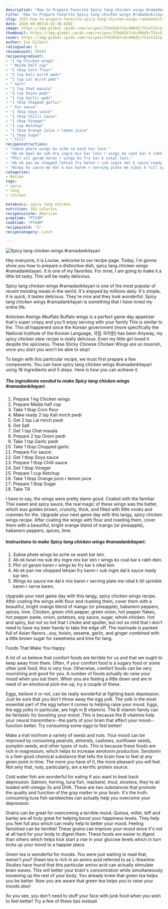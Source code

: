 ```yaml
---
description: "How to Prepare Favorite Spicy tang chicken wings #ramadankitayari"
title: "How to Prepare Favorite Spicy tang chicken wings #ramadankitayari"
slug: 2551-how-to-prepare-favorite-spicy-tang-chicken-wings-ramadankitayari
date: 2020-08-06T14:42:50.029Z
image: https://img-global.cpcdn.com/recipes/37bd42b7c6cd96d5/751x532cq70/spicy-tang-chicken-wings-ramadankitayari-recipe-main-photo.jpg
thumbnail: https://img-global.cpcdn.com/recipes/37bd42b7c6cd96d5/751x532cq70/spicy-tang-chicken-wings-ramadankitayari-recipe-main-photo.jpg
cover: https://img-global.cpcdn.com/recipes/37bd42b7c6cd96d5/751x532cq70/spicy-tang-chicken-wings-ramadankitayari-recipe-main-photo.jpg
author: Ian Gilbert
ratingvalue: 5
reviewcount: 36504
recipeingredient:
- "1 kg Chicken wings"
- " Maida half cup"
- "1 tbsp Corn flour"
- "2 tsp Kali mirch pwdr"
- "2 tsp Lal mirch pwdr"
- " Salt"
- "1 tsp Chat masala"
- "2 tsp Onion pwdr"
- "1 tsp Garlic pwdr"
- "1 tbsp Chopped garlic"
- " For sauce"
- "1 tbsp Soya sauce"
- "1 tbsp Chilli sauce"
- "1 tbsp Vineger"
- "1 cup Ketchup"
- "1 tbsp Orange juice r lemon juice"
- "1 tbsp Sugar"
- " Till"
recipeinstructions:
- "Subse phele wings ko ache se wash kar lein."
- "Ab ek bowl me sub dry ingre mix kar lein r wings ko coat kar k rakh dein."
- "Phir oil garam karen r wings ko fry kar k nikal lein."
- "Ab ek pan me chopped lehsan fry karen r sub ingre dal k sauce ready kar lein."
- "Wings ko sauce me dal k mix karen r serving plate me nikal k till sprinkle karen r serve karen."
categories:
- Recipe
tags:
- spicy
- tang
- chicken

katakunci: spicy tang chicken 
nutrition: 183 calories
recipecuisine: American
preptime: "PT33M"
cooktime: "PT44M"
recipeyield: "3"
recipecategory: Lunch

---
```



![Spicy tang chicken wings #ramadankitayari](https://img-global.cpcdn.com/recipes/37bd42b7c6cd96d5/751x532cq70/spicy-tang-chicken-wings-ramadankitayari-recipe-main-photo.jpg)

Hey everyone, it is Louise, welcome to our recipe page. Today, I'm gonna show you how to prepare a distinctive dish, spicy tang chicken wings #ramadankitayari. It is one of my favorites. For mine, I am going to make it a little bit tasty. This will be really delicious.

Spicy tang chicken wings #ramadankitayari is one of the most popular of recent trending meals in the world. It's enjoyed by millions daily. It's simple, it is quick, it tastes delicious. They're nice and they look wonderful. Spicy tang chicken wings #ramadankitayari is something that I have loved my entire life.

#chicken #wings #buffalo Buffalo wings is a perfect game day appetizer that&#39;s super crispy and you&#39;ll enjoy serving with your family This is similar to the. This all happened since the Korean government (more specifically the National Institute of the Korean Language, 국립 국어원) has been Anyway, my spicy chicken stew recipe is really delicious. Even my little girl loved it despite the spiciness. These Sticky Chinese Chicken Wings are so moorish, once you start you won&#39;t be able to stop!


To begin with this particular recipe, we must first prepare a few components. You can have spicy tang chicken wings #ramadankitayari using 18 ingredients and 5 steps. Here is how you can achieve it.

<!--inarticleads1-->

##### The ingredients needed to make Spicy tang chicken wings #ramadankitayari:

1. Prepare 1 kg Chicken wings
1. Prepare  Maida half cup
1. Take 1 tbsp Corn flour
1. Make ready 2 tsp Kali mirch pwdr
1. Get 2 tsp Lal mirch pwdr
1. Get  Salt
1. Get 1 tsp Chat masala
1. Prepare 2 tsp Onion pwdr
1. Take 1 tsp Garlic pwdr
1. Take 1 tbsp Chopped garlic
1. Prepare  For sauce:
1. Get 1 tbsp Soya sauce
1. Prepare 1 tbsp Chilli sauce
1. Get 1 tbsp Vineger
1. Prepare 1 cup Ketchup
1. Take 1 tbsp Orange juice r lemon juice
1. Prepare 1 tbsp Sugar
1. Take  Till


I have to say, the wings were pretty damn good. Coated with the familiar Thai sweet and spicy sauce, the real magic of these wings was the batter, which was golden brown, crunchy, thick, and filled with little nooks and crannies for the. Upgrade your next game day with this tangy, spicy chicken wings recipe. After coating the wings with flour and roasting them, cover them with a beautiful, bright orange blend of mango (or pineapple), habanero peppers, spices, lime. 

<!--inarticleads2-->

##### Instructions to make Spicy tang chicken wings #ramadankitayari:

1. Subse phele wings ko ache se wash kar lein.
1. Ab ek bowl me sub dry ingre mix kar lein r wings ko coat kar k rakh dein.
1. Phir oil garam karen r wings ko fry kar k nikal lein.
1. Ab ek pan me chopped lehsan fry karen r sub ingre dal k sauce ready kar lein.
1. Wings ko sauce me dal k mix karen r serving plate me nikal k till sprinkle karen r serve karen.


Upgrade your next game day with this tangy, spicy chicken wings recipe. After coating the wings with flour and roasting them, cover them with a beautiful, bright orange blend of mango (or pineapple), habanero peppers, spices, lime. Chicken, green chili pepper, green onion, hot pepper flakes, hot pepper paste, onion, potatoes, soy sauce, sugar, whole chicken. Hot and spicy, but not so hot that I choke and sputter, but not so mild that I don&#39;t need to have my beer handy to take the edge off. The marinade is packed full of Asian flavors…soy, hoisin, sesame, garlic, and ginger combined with a little brown sugar for sweetness and lime for tang. 

Foods That Make You Happy


A lot of us believe that comfort foods are terrible for us and that we ought to keep away from them. Often, if your comfort food is a sugary food or some other junk food, this is very true. Otherwise, comfort foods can be very nourishing and good for you. A number of foods actually do raise your mood when you eat them. When you are feeling a little down and are in need of an emotional pick-me-up, try a couple of these.

Eggs, believe it or not, can be really wonderful at fighting back depression. Just be sure that you don't throw away the egg yolk. The yolk is the most essential part of the egg iwhen it comes to helping raise your mood. Eggs, the egg yolks in particular, are high in B vitamins. The B vitamin family can be fantastic for boosting your mood. This is because the B vitamins help your neural transmitters--the parts of your brain that affect your mood--function better. Try consuming some eggs to feel better!

Make a trail mixfrom a variety of seeds and nuts. Your mood can be improved by consuming peanuts, almonds, cashews, sunflower seeds, pumpkin seeds, and other types of nuts. This is because these foods are rich in magnesium, which helps to increase serotonin production. Serotonin is a feel-good chemical substance that tells the brain how to feel at any given point in time. The more you have of it, the more pleasant you will feel. Not only that, nuts, particularly, are a terrific protein source.

Cold water fish are wonderful for eating if you want to beat back depression. Salmon, herring, tuna fish, mackerel, trout, etcetera, they're all loaded with omega-3s and DHA. These are two substances that promote the quality and function of the gray matter in your brain. It's the truth: consuming tuna fish sandwiches can actually help you overcome your depression. 

Grains can be great for overcoming a terrible mood. Quinoa, millet, teff and barley are all truly great for helping boost your happiness levels. They help you feel full also which can really help to better your mood. Feeling famished can be terrible! These grains can improve your mood since it's not at all hard for your body to digest them. These foods are easier to digest than others which helps kick start a rise in your glucose levels which in turn kicks up your mood to a happier place.

Green tea is wonderful for moods. You were just waiting to read that, weren't you? Green tea is rich in an amino acid referred to as L-theanine. Studies have found that this particular amino acid can actually stimulate brain waves. This will better your brain's concentration while simultaneously loosening up the rest of your body. You already knew that green tea helps you be better. Now you are aware that green tea helps you to raise your moods also!

So you see, you don't need to stuff your face with junk food when you wish to feel better! Try  a few  of  these  tips  instead.

